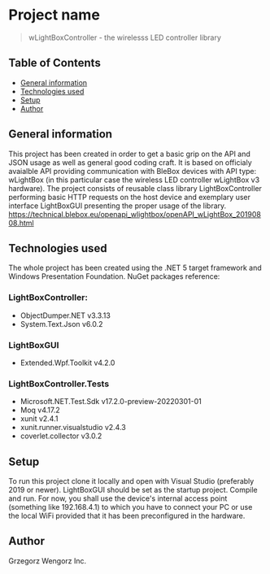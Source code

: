 # Project name
>wLightBoxController - the wirelesss LED controller library

## Table of Contents
* [General information](#general-information)
* [Technologies used](#technologies-used)
* [Setup](#setup)
* [Author](#author)

## General information
This project has been created in order to get a basic grip on the API and JSON usage as well as general good coding craft. It is based on officialy avaialble API providing communication with BleBox devices with API type: wLightBox (in this particular case the wireless LED controller wLightBox v3 hardware).
The project consists of reusable class library LightBoxController performing basic HTTP requests on the host device and exemplary user interface LightBoxGUI presenting the proper usage of the library.
https://technical.blebox.eu/openapi_wlightbox/openAPI_wLightBox_20190808.html

## Technologies used
The whole project has been created using the .NET 5 target framework and Windows Presentation Foundation.
NuGet packages reference:

### LightBoxController:
- ObjectDumper.NET v3.3.13
- System.Text.Json v6.0.2

### LightBoxGUI
- Extended.Wpf.Toolkit v4.2.0

### LightBoxController.Tests
- Microsoft.NET.Test.Sdk v17.2.0-preview-20220301-01
- Moq v4.17.2
- xunit v2.4.1
- xunit.runner.visualstudio v2.4.3
- coverlet.collector v3.0.2


## Setup
To run this project clone it locally and open with Visual Studio (preferably 2019 or newer). LightBoxGUI should be set as the startup project. Compile and run. 
For now, you shall use the device's internal access point (something like 192.168.4.1) 
to which you have to connect your PC or use the local WiFi provided that it has been preconfigured in the hardware.

## Author
Grzegorz Wengorz Inc.